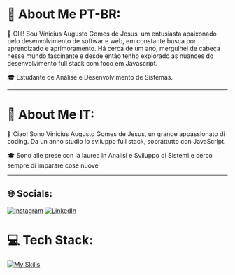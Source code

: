 # 💫 About Me PT-BR:
👋 Olá! Sou Vinicius Augusto Gomes de Jesus, um entusiasta apaixonado pelo desenvolvimento de softwar e web, em constante busca por aprendizado e aprimoramento. Há cerca de um ano, mergulhei de cabeça nesse mundo fascinante e desde então tenho explorado as nuances do desenvolvimento full stack com foco em Javascript.

🎓 Estudante de Análise e Desenvolvimento de Sistemas.

----------------------------------------------------------------------------------------------------------------------------------------------------------------------------------------------------------------

# 💫 About Me IT:
👋 Ciao! Sono Vinicius Augusto Gomes de Jesus, un grande appassionato di coding. Da un anno studio lo sviluppo full stack, soprattutto con JavaScript. 

🎓 Sono alle prese con la laurea in Analisi e Sviluppo di Sistemi e cerco sempre di imparare cose nuove

----------------------------------------------------------------------------------------------------------------------------------------------------------------------------------------------------------------

## 🌐 Socials:
[![Instagram](https://img.shields.io/badge/Instagram-%23E4405F.svg?logo=Instagram&logoColor=white)](https://instagram.com/_vinicius.99_) [![LinkedIn](https://img.shields.io/badge/LinkedIn-%230077B5.svg?logo=linkedin&logoColor=white)](https://linkedin.com/in/viniiciusgomes/) 

# 💻 Tech Stack:
[![My Skills](https://skillicons.dev/icons?i=html,css,js,bootstrap,git,mysql,nodejs,react,sass,tailwind)](https://skillicons.dev)
